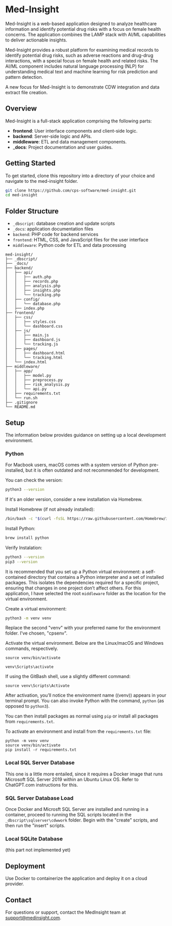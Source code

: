 # Med-Insight
Med-Insight is a web-based application designed to analyze healthcare information and identify potential drug risks with a focus on female health concerns. The application combines the LAMP stack with AI/ML capabilities to deliver actionable insights.  

Med-Insight provides a robust platform for examining medical records to identify potential drug risks, such as adverse reactions and drug-drug interactions, with a special focus on female health and related risks. The AI/ML component includes natural language processing (NLP) for understanding medical text and machine learning for risk prediction and pattern detection.

A new focus for Med-Insight is to demonstrate CDW integration and data extract file creation.

## Overview
Med-Insight is a full-stack application comprising the following parts:  

- **frontend**: User interface components and client-side logic.
- **backend**: Server-side logic and APIs.
- **middleware**: ETL and data management components.
- _**docs**: Project documentation and user guides.

## Getting Started
To get started, clone this repository into a directory of your choice and navigate to the med-insight folder.

```bash
git clone https://github.com/cps-software/med-insight.git  
cd med-insight  
```

## Folder Structure
- `_dbscript`: database creation and update scripts
- `_docs`: application documentation files
- `backend`: PHP code for backend services
- `frontend`: HTML, CSS, and JavaScript files for the user interface
- `middleware`: Python code for ETL and data processing

```text
med-insight/
├── _dbscript/
├── _docs/
├── backend/
│   ├── api/
│   │   ├── auth.php
│   │   ├── records.php
│   │   ├── analysis.php
│   │   ├── insights.php
│   │   └── tracking.php
│   ├── config/
│   │   └── database.php
│   ├── index.php
├── frontend/
│   ├── css/
│   │   ├── styles.css
│   │   └── dashboard.css
│   ├── js/
│   │   ├── main.js
│   │   ├── dashboard.js
│   │   └── tracking.js
│   ├── pages/
│   │   ├── dashboard.html
│   │   └── tracking.html
│   └── index.html
├── middleware/
│   ├── app/
│   │   ├── model.py
│   │   ├── preprocess.py
│   │   ├── risk_analysis.py
│   │   └── api.py
│   ├── requirements.txt
│   └── run.sh
├── .gitignore
└── README.md
```

## Setup
The information below provides guidance on setting up a local development environment.

### Python
For Macbook users, macOS comes with a system version of Python pre-installed, but it is often outdated and not recommended for development.

You can check the version:
```bash
python3 --version
```

If it's an older version, consider a new installation via Homebrew.

Install Homebrew (if not already installed):  
```bash
/bin/bash -c "$(curl -fsSL https://raw.githubusercontent.com/Homebrew/install/HEAD/install.sh)"
```

Install Python:  
```bash
brew install python
```

Verify Instalation:  
```bash
python3 --version
pip3 --version
```

It is recommended that you set up a Python virtual environment: a self-contained directory that contains a Python interpreter and a set of installed packages. This isolates the dependencies required for a specific project, ensuring that changes in one project don’t affect others. For this application, I have selected the root `middleware` folder as the location for the virtual environment.

Create a virtual environment:   
```bash
python3 -m venv venv
```

Replace the second "venv" with your preferred name for the environment folder. I've chosen, "cpsenv".

Activate the virtual environment. Below are the Linux/macOS and Windows commands, respectively.

```text
source venv/bin/activate  

venv\Scripts\activate
```

If using the GitBash shell, use a slightly different command:
```text
source venv\Scripts\Activate
```

After activation, you’ll notice the environment name ((venv)) appears in your terminal prompt. You can also invoke Python with the command, `python` (as opposed to `python3`).

You can then install packages as normal using `pip` or install all packages from `requirements.txt`.

To activate an environment and install from the `requirements.txt` file:
```text
python -m venv venv
source venv/bin/activate
pip install -r requirements.txt
```

### Local SQL Server Database
This one is a little more entailed, since it requires a Docker image that runs Microsoft SQL Server 2019 within an Ubuntu Linux OS. Refer to ChatGPT.com instructions for this.

### SQL Server Database Load
Once Docker and Microsft SQL Server are installed and running in a container, proceed to running the SQL scripts located in the `_dbscript\sqlserver\cdwwork` folder. Begin with the "create" scripts, and then run the "insert" scripts.

### Local SQLite Database
(this part not implemented yet)  

## Deployment
Use Docker to containerize the application and deploy it on a cloud provider.

## Contact
For questions or support, contact the MedInsight team at support@medinsight.com.